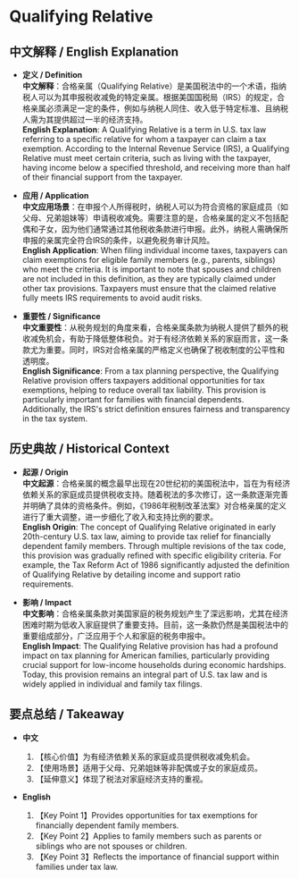 # Qualifying Relative

## 中文解释 / English Explanation

* **定义 / Definition**  
  **中文解释**：合格亲属（Qualifying Relative）是美国税法中的一个术语，指纳税人可以为其申报税收减免的特定亲属。根据美国国税局（IRS）的规定，合格亲属必须满足一定的条件，例如与纳税人同住、收入低于特定标准、且纳税人需为其提供超过一半的经济支持。  
  **English Explanation**: A Qualifying Relative is a term in U.S. tax law referring to a specific relative for whom a taxpayer can claim a tax exemption. According to the Internal Revenue Service (IRS), a Qualifying Relative must meet certain criteria, such as living with the taxpayer, having income below a specified threshold, and receiving more than half of their financial support from the taxpayer.

* **应用 / Application**  
  **中文应用场景**：在申报个人所得税时，纳税人可以为符合资格的家庭成员（如父母、兄弟姐妹等）申请税收减免。需要注意的是，合格亲属的定义不包括配偶和子女，因为他们通常通过其他税收条款进行申报。此外，纳税人需确保所申报的亲属完全符合IRS的条件，以避免税务审计风险。  
  **English Application**: When filing individual income taxes, taxpayers can claim exemptions for eligible family members (e.g., parents, siblings) who meet the criteria. It is important to note that spouses and children are not included in this definition, as they are typically claimed under other tax provisions. Taxpayers must ensure that the claimed relative fully meets IRS requirements to avoid audit risks.

* **重要性 / Significance**  
  **中文重要性**：从税务规划的角度来看，合格亲属条款为纳税人提供了额外的税收减免机会，有助于降低整体税负。对于有经济依赖关系的家庭而言，这一条款尤为重要。同时，IRS对合格亲属的严格定义也确保了税收制度的公平性和透明度。  
  **English Significance**: From a tax planning perspective, the Qualifying Relative provision offers taxpayers additional opportunities for tax exemptions, helping to reduce overall tax liability. This provision is particularly important for families with financial dependents. Additionally, the IRS's strict definition ensures fairness and transparency in the tax system.

## 历史典故 / Historical Context

* **起源 / Origin**  
  **中文起源**：合格亲属的概念最早出现在20世纪初的美国税法中，旨在为有经济依赖关系的家庭成员提供税收支持。随着税法的多次修订，这一条款逐渐完善并明确了具体的资格条件。例如，《1986年税制改革法案》对合格亲属的定义进行了重大调整，进一步细化了收入和支持比例的要求。  
  **English Origin**: The concept of Qualifying Relative originated in early 20th-century U.S. tax law, aiming to provide tax relief for financially dependent family members. Through multiple revisions of the tax code, this provision was gradually refined with specific eligibility criteria. For example, the Tax Reform Act of 1986 significantly adjusted the definition of Qualifying Relative by detailing income and support ratio requirements.

* **影响 / Impact**  
  **中文影响**：合格亲属条款对美国家庭的税务规划产生了深远影响，尤其在经济困难时期为低收入家庭提供了重要支持。目前，这一条款仍然是美国税法中的重要组成部分，广泛应用于个人和家庭的税务申报中。  
  **English Impact**: The Qualifying Relative provision has had a profound impact on tax planning for American families, particularly providing crucial support for low-income households during economic hardships. Today, this provision remains an integral part of U.S. tax law and is widely applied in individual and family tax filings.

## 要点总结 / Takeaway

* **中文**  
  1. 【核心价值】为有经济依赖关系的家庭成员提供税收减免机会。
  2. 【使用场景】适用于父母、兄弟姐妹等非配偶或子女的家庭成员。
  3. 【延伸意义】体现了税法对家庭经济支持的重视。

* **English**  
  1. 【Key Point 1】Provides opportunities for tax exemptions for financially dependent family members.
  2. 【Key Point 2】Applies to family members such as parents or siblings who are not spouses or children.
  3. 【Key Point 3】Reflects the importance of financial support within families under tax law.